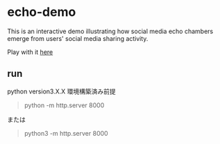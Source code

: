 # echo-demo

This is an interactive demo illustrating how social media echo chambers emerge from users' social media sharing activity.

Play with it [here](http://haoopeng.github.io/echo-demo/)

## run

python version3.X.X 環境構築済み前提
> python -m http.server 8000

または
> python3 -m http.server 8000
